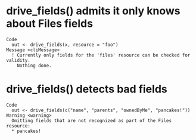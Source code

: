 # drive_fields() admits it only knows about Files fields

    Code
      out <- drive_fields(x, resource = "foo")
    Message <cliMessage>
      ! Currently only fields for the 'files' resource can be checked for validity.
        Nothing done.

# drive_fields() detects bad fields

    Code
      out <- drive_fields(c("name", "parents", "ownedByMe", "pancakes!"))
    Warning <warning>
      Omitting fields that are not recognized as part of the Files resource:
      * pancakes!

